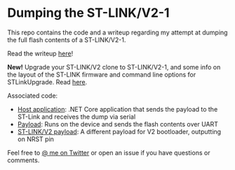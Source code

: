 Dumping the ST-LINK/V2-1
========================

This repo contains the code and a writeup regarding my attempt at dumping the
full flash contents of a ST-LINK/V2-1.

Read the writeup [here](https://github.com/GMMan/st-link-hack/blob/master/paper/paper.md)!

**New!** Upgrade your ST-LINK/V2 clone to ST-LINK/V2-1, and some info on the
layout of the ST-LINK firmware and command line options for STLinkUpgrade.
Read [here](https://github.com/GMMan/st-link-hack/blob/master/upgrade/upgrade.md).

Associated code:
- [Host application](host_app): .NET Core application that sends the payload to
  the ST-Link and receives the dump via serial
- [Payload](payload): Runs on the device and sends the flash contents over UART
- [ST-LINK/V2 payload](https://github.com/GMMan/st-link-hack/tree/stlink-v2/payload):
  A different payload for V2 bootloader, outputting on NRST pin

Feel free to [@ me on Twitter](https://twitter.com/GMMan_BZFlag) or open an
issue if you have questions or comments.
